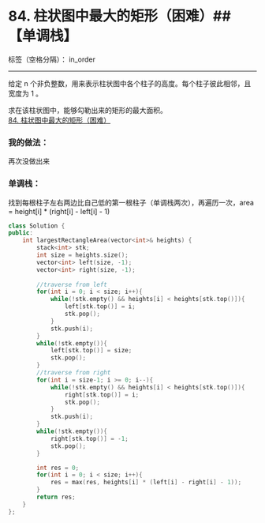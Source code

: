 ﻿# 84. 柱状图中最大的矩形（困难）##【单调栈】

标签（空格分隔）： in_order

---
给定 n 个非负整数，用来表示柱状图中各个柱子的高度。每个柱子彼此相邻，且宽度为 1 。

求在该柱状图中，能够勾勒出来的矩形的最大面积。  
[84. 柱状图中最大的矩形（困难）](https://leetcode-cn.com/problems/largest-rectangle-in-histogram/)

### 我的做法：   
再次没做出来  

### 单调栈：  
找到每根柱子左右两边比自己低的第一根柱子（单调栈两次），再遍历一次，area = height[i] * (right[i] - left[i] - 1)
```C++
class Solution {
public:
    int largestRectangleArea(vector<int>& heights) {
        stack<int> stk;
        int size = heights.size();
        vector<int> left(size, -1);
        vector<int> right(size, -1);
        
        //traverse from left
        for(int i = 0; i < size; i++){
            while(!stk.empty() && heights[i] < heights[stk.top()]){
                left[stk.top()] = i;
                stk.pop();
            }
            stk.push(i);
        }
        while(!stk.empty()){
            left[stk.top()] = size;
            stk.pop();
        }
        //traverse from right
        for(int i = size-1; i >= 0; i--){
            while(!stk.empty() && heights[i] < heights[stk.top()]){
                right[stk.top()] = i;
                stk.pop();
            }
            stk.push(i);
        }
        while(!stk.empty()){
            right[stk.top()] = -1;
            stk.pop();
        }

        int res = 0;
        for(int i = 0; i < size; i++){
            res = max(res, heights[i] * (left[i] - right[i] - 1));
        }
        return res;
    }
};
```

